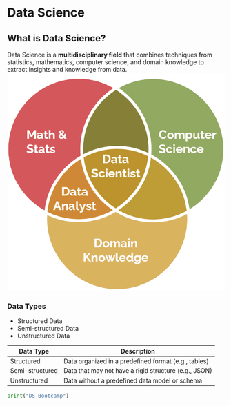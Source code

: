 # Data Science
## What is Data Science?
Data Science is a **multidisciplinary field** that combines techniques from statistics, mathematics, computer science, and domain knowledge to extract insights and knowledge from data.
![Data Science](DS.png)
### Data Types
- Structured Data
- Semi-structured Data
- Unstructured Data
  
| Data Type       | Description                                          |
|-----------------|------------------------------------------------------|
| Structured      | Data organized in a predefined format (e.g., tables) |
| Semi-structured | Data that may not have a rigid structure (e.g., JSON)|
| Unstructured    | Data without a predefined data model or schema       |

```python
print("DS Bootcamp")
